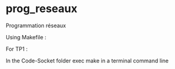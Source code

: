 # prog_reseaux
Programmation réseaux

Using Makefile :

For TP1 : 

In the Code-Socket folder exec make in a terminal command line
